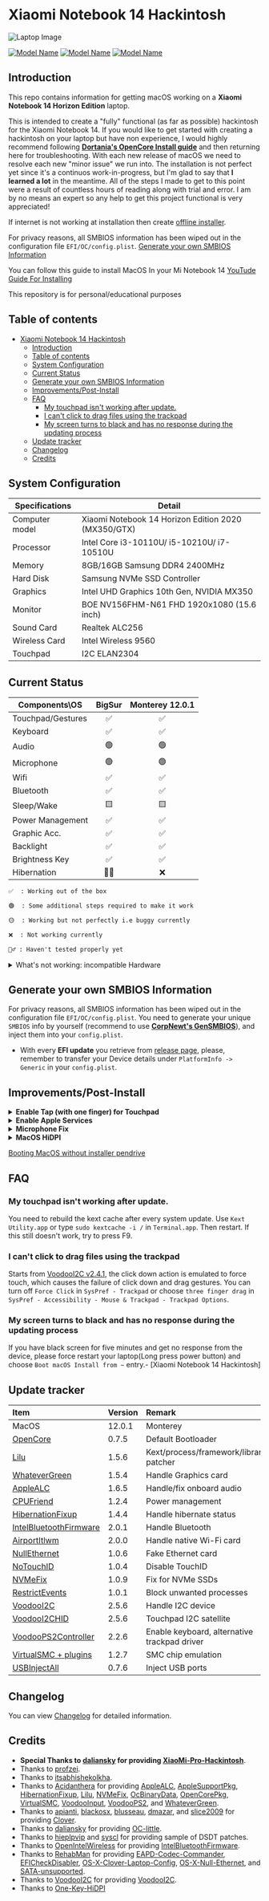 # Xiaomi Notebook 14 Hackintosh

![Laptop Image](images/laptop.png?style=centerme)

[![Model Name](https://img.shields.io/badge/Model-Notebook14-green.svg?style=centerme)](https://www.mi.com/in/mi-notebook-14-horizon/)
[![Model Name](https://img.shields.io/badge/License-BSD3-purple.svg?style=centerme)](LICENSE)
[![Model Name](https://img.shields.io/badge/Download-Releases-blue.svg?style=centerme)](https://github.com/uttusharma/Xiaomi-Notebook14-Hackintosh/releases)

## Introduction

This repo contains information for getting macOS working on a **Xiaomi Notebook 14 Horizon Edition** laptop.

This is intended to create a "fully" functional (as far as possible) hackintosh for the Xiaomi Notebook 14.
If you would like to get started with creating a hackintosh on your laptop but have non experience, I would highly recommend following [**Dortania's OpenCore Install guide**](https://dortania.github.io/OpenCore-Install-Guide/) and then returning here for troubleshooting.
With each new release of macOS we need to resolve each new "minor issue" we run into. The installation is not perfect yet since it's a continuos work-in-progress, but I'm glad to say that **I learned a lot** in the meantime. All of the steps I made to get to this point were a result of countless hours of reading along with trial and error. I am by no means an expert so any help to get this project functional is very appreciated!

 If internet is not working at installation then create [offline installer](https://github.com/doesprintfwork/All-in-one-Vanilla-AMD-Hackintosh-Guide/blob/master/offline-installer-guide/offline-part-2/windows.md).

 For privacy reasons, all SMBIOS information has been wiped out in the configuration file `EFI/OC/config.plist`. [Generate your own SMBIOS Information](#generate-your-own-smbios-information)

 You can follow this guide to install MacOS In your Mi Notebook 14 [YouTude Guide For Installing](https://youtu.be/4LgyTZQ3jfQ)

 This repository is for personal/educational purposes

## Table of contents

- [Xiaomi Notebook 14 Hackintosh](#xiaomi-notebook-14-hackintosh)
  - [Introduction](#introduction)
  - [Table of contents](#table-of-contents)
  - [System Configuration](#system-configuration)
  - [Current Status](#current-status)
  - [Generate your own SMBIOS Information](#generate-your-own-smbios-information)
  - [Improvements/Post-Install](#improvementspost-install)
  - [FAQ](#faq)
    - [My touchpad isn't working after update.](#my-touchpad-isnt-working-after-update)
    - [I can't click to drag files using the trackpad](#i-cant-click-to-drag-files-using-the-trackpad)
    - [My screen turns to black and has no response during the updating process](#my-screen-turns-to-black-and-has-no-response-during-the-updating-process)
  - [Update tracker](#update-tracker)
  - [Changelog](#changelog)
  - [Credits](#credits)

## System Configuration

| Specifications | Detail                                              |
| -------------- | --------------------------------------------------- |
| Computer model | Xiaomi Notebook 14 Horizon Edition 2020 (MX350/GTX) |
| Processor      | Intel Core i3-10110U/ i5-10210U/ i7-10510U          |
| Memory         | 8GB/16GB Samsung DDR4 2400MHz                       |
| Hard Disk      | Samsung NVMe SSD Controller                         |
| Graphics       | Intel UHD Graphics 10th Gen, NVIDIA MX350           |
| Monitor        | BOE NV156FHM-N61 FHD 1920x1080 (15.6 inch)          |
| Sound Card     | Realtek ALC256                                      |
| Wireless Card  | Intel Wireless 9560                                 |
| Touchpad       | I2C ELAN2304                                        |

## Current Status

| Components\OS     | BigSur | Monterey 12.0.1 |
| ----------------- | :----: | :-----------: |
| Touchpad/Gestures |   ✅    |       ✅       |
| Keyboard          |   ✅    |       ✅       |
| Audio             |   🟢    |       🟢       |
| Microphone        |   🟢    |       🟢       |
| Wifi              |   ✅    |       ✅       |
| Bluetooth         |   ✅    |       ✅       |
| Sleep/Wake        |   🟨    |       🟨       |
| Power Management  |   ✅    |       ✅       |
| Graphic Acc.      |   ✅    |       ✅       |
| Backlight         |   ✅    |       ✅       |
| Brightness Key    |   ✅    |       ✅       |
| Hibernation       |   🤷‍♂️    |       ❌       |

```md
✅  : Working out of the box

🟢  : Some additional steps required to make it work

🟡  : Working but not perfectly i.e buggy currently

❌  : Not working currently

🤷‍♂️ : Haven't tested properly yet
```

<details>
<summary>What's not working: incompatible Hardware</summary>

- [ ] **Discrete graphics card** (NVIDIA GeForce MX150) is not working, since macOS doesn't support Optimus technology
  - Have used `SSDT-DDGPU.aml` to disable it in order to save power.
- [ ] **Fingerprint sensor** is not working
  - Fingerprint readers on Macbooks are managed by T2 chip which has not been very throughly reverse engineered yet
    - Have used `SSDT-XHC.aml` to disable it (in order to save some power).

</details>

## Generate your own SMBIOS Information

For privacy reasons, all SMBIOS information has been wiped out in the configuration file `EFI/OC/config.plist`. You need to generate your unique `SMBIOS` info by yourself (recommend to use [**CorpNewt's GenSMBIOS**](https://github.com/corpnewt/GenSMBIOS)), and inject them into your `config.plist`.

- With every **EFI update** you retrieve from [release page](https://github.com/uttusharma/Xiaomi-Notebook14-Hackintosh/releases), please, remember to transfer your Device details under `PlatformInfo -> Generic` in your `config.plist`.

## Improvements/Post-Install

<details>
<summary><strong>Enable Tap (with one finger) for Touchpad</strong></summary>
<br>

Starting from [VoodooI2C v. 2.4.1](https://github.com/VoodooI2C/VoodooI2C/releases), the **click down** action is emulated to **force touch**, which causes the failure of click down and drag gestures.

For example, you can turn off `Force Click` in `System Preferences -> Trackpad` or choose three finger drag in `System Preferences -> Accessibility -> Mouse & Trackpad -> Trackpad Options`

Suggested configuration:

![image](images/touchpad.png)
</details>

<details>
<summary><strong>Enable Apple Services</strong></summary>
<br>

Default **SMBIOS** settings of this repo is `MacBookPro16,3` ~~`MacBookPro14,1`~~ ~~`MacBookPro15,2`~~

1. Launch `Terminal` app
2. Copy the following script, paste it into the `Terminal` window, then press `Enter`

   ```bash
   git clone https://github.com/corpnewt/GenSMBIOS && cd GenSMBIOS && ./GenSMBIOS.command 
   ```

3. Type `2`, then press `Enter`
4. Drag your `config.plist` inside the `Terminal` window
5. Type `3`, then press `Enter`
6. Type `MacBookPro16,3`, then press `Enter`

</details>

<details>
    <Summary><strong>Microphone Fix</strong></summary>
<br>

⚠️ Warning combojack will break macOS monterey beta.

Download [Combojack.](https://github.com/hackintosh-stuff/ComboJack)

- Follow given documentation to install combojack.
- Go to system Preferences > Sound > Input and choose Line In as input device.
- Insert headphone, combojack pop-up will appear, select headset from the list.
- If you still face any issue disable ambient noice cancellation.
- you are good to go.

</details>

<details>
    <Summary><strong>MacOS HiDPI</strong></summary>
<br>

⚠️ Warning one-key-hidpi is known to cause [Screen underscaled after sleep](https://github.com/xzhih/one-key-hidpi/issues/33), [HiDPI lag](https://github.com/xzhih/one-key-hidpi/issues/194).

MacOS HiDPI [One-Key-HiDPI REPO](https://github.com/xzhih/one-key-hidpi)
</details>

[Booting MacOS without installer pendrive](https://www.youtube.com/watch?v=qmYEQoFRFH0&list=LL&index=1)
</details>

## FAQ

### My touchpad isn't working after update.

You need to rebuild the kext cache after every system update. Use `Kext Utility.app` or type `sudo kextcache -i /` in `Terminal.app`. Then restart. If this still doesn't work, try to press F9.

### I can't click to drag files using the trackpad

Starts from [VoodooI2C v2.4.1](https://github.com/alexandred/VoodooI2C/releases/tag/2.4.1), the click down action is emulated to force touch, which causes the failure of click down and drag gestures. You can turn off `Force Click` in `SysPref - Trackpad` or choose `three finger drag` in `SysPref - Accessibility - Mouse & Trackpad - Trackpad Options`.

### My screen turns to black and has no response during the updating process

If you have black screen for five minutes and get no response from the device, please force restart your laptop(Long press power button) and choose `Boot macOS Install from ~` entry.- [Xiaomi Notebook 14 Hackintosh]

## Update tracker

| Item                                                                                           | Version    | Remark                                       |
| :--------------------------------------------------------------------------------------------- | :--------- | :------------------------------------------- |
| MacOS                                                                                          | 12.0.1     | Monterey                                     |
| [OpenCore](https://github.com/acidanthera/OpenCorePkg/releases)                                | 0.7.5      | Default Bootloader                           |
| [Lilu](https://github.com/acidanthera/Lilu/releases)                                           | 1.5.6      | Kext/process/framework/library patcher       |
| [WhateverGreen](https://github.com/acidanthera/whatevergreen/releases)                         | 1.5.4      | Handle Graphics card                         |
| [AppleALC](https://github.com/acidanthera/AppleALC/releases)                                   | 1.6.5      | Handle/fix onboard audio                     |
| [CPUFriend](https://github.com/acidanthera/CPUFriend/releases)                                 | 1.2.4      | Power management                             |
| [HibernationFixup](https://github.com/acidanthera/HibernationFixup/releases)                   | 1.4.4      | Handle hibernate status                      |
| [IntelBluetoothFirmware](https://github.com/OpenIntelWireless/IntelBluetoothFirmware/releases) | 2.0.1      | Handle Bluetooth                             |
| [AirportItlwm](https://github.com/OpenIntelWireless/itlwm/releases)                            | 2.0.0 | Handle native Wi-Fi card                     |
| [NullEthernet](https://bitbucket.org/RehabMan/OS-X-Null-Ethernet/downloads/)                   | 1.0.6      | Fake Ethernet card                           |
| [NoTouchID](https://github.com/al3xtjames/NoTouchID/releases)                                  | 1.0.4      | Disable TouchID                              |
| [NVMeFix](https://github.com/acidanthera/NVMeFix/releases)                                     | 1.0.9      | Fix for NVMe SSDs                            |
| [RestrictEvents](https://github.com/acidanthera/RestrictEvents/releases)                       | 1.0.1      | Block unwanted processes                     |
| [VoodooI2C](https://github.com/alexandred/VoodooI2C/releases)                                  | 2.5.6      | Handle I2C device                            |
| [VoodooI2CHID](https://github.com/alexandred/VoodooI2C/releases)                               | 2.5.6      | Touchpad I2C satellite                       |
| [VoodooPS2Controller](https://github.com/acidanthera/VoodooPS2/releases)                       | 2.2.6      | Enable keyboard, alternative trackpad driver |
| [VirtualSMC + plugins](https://github.com/acidanthera/VirtualSMC/releases)                     | 1.2.7      | SMC chip emulation                           |
| [USBInjectAll](https://github.com/daliansky/OS-X-USB-Inject-All/releases)                      | 0.7.6      | Inject USB ports                             |

## Changelog

You can view [Changelog](Changelog.md) for detailed information.

## Credits

- **Special Thanks to [daliansky](https://github.com/daliansky) for providing [XiaoMi-Pro-Hackintosh](<https://github.com/daliansky/XiaoMi-Pro-Hackintosh>)**.
- Thanks to [profzei](https://github.com/profzei/Matebook-X-Pro-2018/).
- Thanks to [itsabhishekolkha](https://github.com/itsabhishekolkha/Mi-notebook-14-Hackintosh).
- Thanks to [Acidanthera](https://github.com/acidanthera) for providing [AppleALC](https://github.com/acidanthera/AppleALC), [AppleSupportPkg](https://github.com/acidanthera/AppleSupportPkg), [HibernationFixup](https://github.com/acidanthera/HibernationFixup), [Lilu](https://github.com/acidanthera/Lilu), [NVMeFix](https://github.com/acidanthera/NVMeFix), [OcBinaryData](https://github.com/acidanthera/OcBinaryData), [OpenCorePkg](https://github.com/acidanthera/OpenCorePkg), [VirtualSMC](https://github.com/acidanthera/VirtualSMC), [VoodooInput](https://github.com/acidanthera/VoodooInput), [VoodooPS2](https://github.com/acidanthera/VoodooPS2), and [WhateverGreen](https://github.com/acidanthera/WhateverGreen).
- Thanks to [apianti](https://sourceforge.net/u/apianti), [blackosx](https://sourceforge.net/u/blackosx), [blusseau](https://sourceforge.net/u/blusseau), [dmazar](https://sourceforge.net/u/dmazar), and [slice2009](https://sourceforge.net/u/slice2009) for providing [Clover](https://github.com/CloverHackyColor/CloverBootloader).
- Thanks to [daliansky](https://github.com/daliansky) for providing [OC-little](https://github.com/daliansky/OC-little).
- Thanks to [hieplpvip](https://github.com/hieplpvip) and [syscl](https://github.com/syscl) for providing sample of DSDT patches.
- Thanks to [OpenIntelWireless](https://github.com/OpenIntelWireless) for providing [IntelBluetoothFirmware](https://github.com/OpenIntelWireless/IntelBluetoothFirmware).
- Thanks to [RehabMan](https://github.com/RehabMan) for providing [EAPD-Codec-Commander](https://github.com/RehabMan/EAPD-Codec-Commander), [EFICheckDisabler](https://github.com/RehabMan/hack-tools/tree/master/kexts/EFICheckDisabler.kext), [OS-X-Clover-Laptop-Config](https://github.com/RehabMan/OS-X-Clover-Laptop-Config), [OS-X-Null-Ethernet](https://github.com/RehabMan/OS-X-Null-Ethernet), and [SATA-unsupported](https://github.com/RehabMan/hack-tools/tree/master/kexts/SATA-unsupported.kext).
- Thanks to [VoodooI2C](https://github.com/VoodooI2C) for providing [VoodooI2C](https://github.com/VoodooI2C/VoodooI2C).
- Thanks to [One-Key-HiDPI](https://github.com/xzhih/one-key-hidpi)
